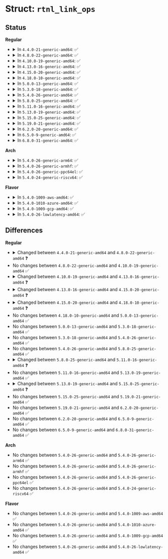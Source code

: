 # Struct: <code>rtnl_link_ops</code>

## Status
<b>Regular</b>
<ul>
<li>
<details>
<summary>In <code>4.4.0-21-generic-amd64</code>: ✅</summary>

```c
struct rtnl_link_ops {
    struct list_head list;
    const char * kind;
    size_t priv_size;
    void (*)(struct net_device *) setup;
    int maxtype;
    const struct nla_policy * policy;
    int (*)(struct nlattr * *, struct nlattr * *) validate;
    int (*)(struct net *, struct net_device *, struct nlattr * *, struct nlattr * *) newlink;
    int (*)(struct net_device *, struct nlattr * *, struct nlattr * *) changelink;
    void (*)(struct net_device *, struct list_head *) dellink;
    size_t (*)(const struct net_device *) get_size;
    int (*)(struct sk_buff *, const struct net_device *) fill_info;
    size_t (*)(const struct net_device *) get_xstats_size;
    int (*)(struct sk_buff *, const struct net_device *) fill_xstats;
    unsigned int (*)() get_num_tx_queues;
    unsigned int (*)() get_num_rx_queues;
    int slave_maxtype;
    const struct nla_policy * slave_policy;
    int (*)(struct nlattr * *, struct nlattr * *) slave_validate;
    int (*)(struct net_device *, struct net_device *, struct nlattr * *, struct nlattr * *) slave_changelink;
    size_t (*)(const struct net_device *, const struct net_device *) get_slave_size;
    int (*)(struct sk_buff *, const struct net_device *, const struct net_device *) fill_slave_info;
    struct net * (*)(const struct net_device *) get_link_net;
}
```
</details>
</li>
<li>
<details>
<summary>In <code>4.8.0-22-generic-amd64</code>: ✅</summary>

```c
struct rtnl_link_ops {
    struct list_head list;
    const char * kind;
    size_t priv_size;
    void (*)(struct net_device *) setup;
    int maxtype;
    const struct nla_policy * policy;
    int (*)(struct nlattr * *, struct nlattr * *) validate;
    int (*)(struct net *, struct net_device *, struct nlattr * *, struct nlattr * *) newlink;
    int (*)(struct net_device *, struct nlattr * *, struct nlattr * *) changelink;
    void (*)(struct net_device *, struct list_head *) dellink;
    size_t (*)(const struct net_device *) get_size;
    int (*)(struct sk_buff *, const struct net_device *) fill_info;
    size_t (*)(const struct net_device *) get_xstats_size;
    int (*)(struct sk_buff *, const struct net_device *) fill_xstats;
    unsigned int (*)() get_num_tx_queues;
    unsigned int (*)() get_num_rx_queues;
    int slave_maxtype;
    const struct nla_policy * slave_policy;
    int (*)(struct nlattr * *, struct nlattr * *) slave_validate;
    int (*)(struct net_device *, struct net_device *, struct nlattr * *, struct nlattr * *) slave_changelink;
    size_t (*)(const struct net_device *, const struct net_device *) get_slave_size;
    int (*)(struct sk_buff *, const struct net_device *, const struct net_device *) fill_slave_info;
    struct net * (*)(const struct net_device *) get_link_net;
    size_t (*)(const struct net_device *, int) get_linkxstats_size;
    int (*)(struct sk_buff *, const struct net_device *, int *, int) fill_linkxstats;
}
```
</details>
</li>
<li>
<details>
<summary>In <code>4.10.0-19-generic-amd64</code>: ✅</summary>

```c
struct rtnl_link_ops {
    struct list_head list;
    const char * kind;
    size_t priv_size;
    void (*)(struct net_device *) setup;
    int maxtype;
    const struct nla_policy * policy;
    int (*)(struct nlattr * *, struct nlattr * *) validate;
    int (*)(struct net *, struct net_device *, struct nlattr * *, struct nlattr * *) newlink;
    int (*)(struct net_device *, struct nlattr * *, struct nlattr * *) changelink;
    void (*)(struct net_device *, struct list_head *) dellink;
    size_t (*)(const struct net_device *) get_size;
    int (*)(struct sk_buff *, const struct net_device *) fill_info;
    size_t (*)(const struct net_device *) get_xstats_size;
    int (*)(struct sk_buff *, const struct net_device *) fill_xstats;
    unsigned int (*)() get_num_tx_queues;
    unsigned int (*)() get_num_rx_queues;
    int slave_maxtype;
    const struct nla_policy * slave_policy;
    int (*)(struct nlattr * *, struct nlattr * *) slave_validate;
    int (*)(struct net_device *, struct net_device *, struct nlattr * *, struct nlattr * *) slave_changelink;
    size_t (*)(const struct net_device *, const struct net_device *) get_slave_size;
    int (*)(struct sk_buff *, const struct net_device *, const struct net_device *) fill_slave_info;
    struct net * (*)(const struct net_device *) get_link_net;
    size_t (*)(const struct net_device *, int) get_linkxstats_size;
    int (*)(struct sk_buff *, const struct net_device *, int *, int) fill_linkxstats;
}
```
</details>
</li>
<li>
<details>
<summary>In <code>4.13.0-16-generic-amd64</code>: ✅</summary>

```c
struct rtnl_link_ops {
    struct list_head list;
    const char * kind;
    size_t priv_size;
    void (*)(struct net_device *) setup;
    int maxtype;
    const struct nla_policy * policy;
    int (*)(struct nlattr * *, struct nlattr * *, struct netlink_ext_ack *) validate;
    int (*)(struct net *, struct net_device *, struct nlattr * *, struct nlattr * *, struct netlink_ext_ack *) newlink;
    int (*)(struct net_device *, struct nlattr * *, struct nlattr * *, struct netlink_ext_ack *) changelink;
    void (*)(struct net_device *, struct list_head *) dellink;
    size_t (*)(const struct net_device *) get_size;
    int (*)(struct sk_buff *, const struct net_device *) fill_info;
    size_t (*)(const struct net_device *) get_xstats_size;
    int (*)(struct sk_buff *, const struct net_device *) fill_xstats;
    unsigned int (*)() get_num_tx_queues;
    unsigned int (*)() get_num_rx_queues;
    int slave_maxtype;
    const struct nla_policy * slave_policy;
    int (*)(struct nlattr * *, struct nlattr * *, struct netlink_ext_ack *) slave_validate;
    int (*)(struct net_device *, struct net_device *, struct nlattr * *, struct nlattr * *, struct netlink_ext_ack *) slave_changelink;
    size_t (*)(const struct net_device *, const struct net_device *) get_slave_size;
    int (*)(struct sk_buff *, const struct net_device *, const struct net_device *) fill_slave_info;
    struct net * (*)(const struct net_device *) get_link_net;
    size_t (*)(const struct net_device *, int) get_linkxstats_size;
    int (*)(struct sk_buff *, const struct net_device *, int *, int) fill_linkxstats;
}
```
</details>
</li>
<li>
<details>
<summary>In <code>4.15.0-20-generic-amd64</code>: ✅</summary>

```c
struct rtnl_link_ops {
    struct list_head list;
    const char * kind;
    size_t priv_size;
    void (*)(struct net_device *) setup;
    int maxtype;
    const struct nla_policy * policy;
    int (*)(struct nlattr * *, struct nlattr * *, struct netlink_ext_ack *) validate;
    int (*)(struct net *, struct net_device *, struct nlattr * *, struct nlattr * *, struct netlink_ext_ack *) newlink;
    int (*)(struct net_device *, struct nlattr * *, struct nlattr * *, struct netlink_ext_ack *) changelink;
    void (*)(struct net_device *, struct list_head *) dellink;
    size_t (*)(const struct net_device *) get_size;
    int (*)(struct sk_buff *, const struct net_device *) fill_info;
    size_t (*)(const struct net_device *) get_xstats_size;
    int (*)(struct sk_buff *, const struct net_device *) fill_xstats;
    unsigned int (*)() get_num_tx_queues;
    unsigned int (*)() get_num_rx_queues;
    int slave_maxtype;
    const struct nla_policy * slave_policy;
    int (*)(struct net_device *, struct net_device *, struct nlattr * *, struct nlattr * *, struct netlink_ext_ack *) slave_changelink;
    size_t (*)(const struct net_device *, const struct net_device *) get_slave_size;
    int (*)(struct sk_buff *, const struct net_device *, const struct net_device *) fill_slave_info;
    struct net * (*)(const struct net_device *) get_link_net;
    size_t (*)(const struct net_device *, int) get_linkxstats_size;
    int (*)(struct sk_buff *, const struct net_device *, int *, int) fill_linkxstats;
}
```
</details>
</li>
<li>
<details>
<summary>In <code>4.18.0-10-generic-amd64</code>: ✅</summary>

```c
struct rtnl_link_ops {
    struct list_head list;
    const char * kind;
    size_t priv_size;
    void (*)(struct net_device *) setup;
    unsigned int maxtype;
    const struct nla_policy * policy;
    int (*)(struct nlattr * *, struct nlattr * *, struct netlink_ext_ack *) validate;
    int (*)(struct net *, struct net_device *, struct nlattr * *, struct nlattr * *, struct netlink_ext_ack *) newlink;
    int (*)(struct net_device *, struct nlattr * *, struct nlattr * *, struct netlink_ext_ack *) changelink;
    void (*)(struct net_device *, struct list_head *) dellink;
    size_t (*)(const struct net_device *) get_size;
    int (*)(struct sk_buff *, const struct net_device *) fill_info;
    size_t (*)(const struct net_device *) get_xstats_size;
    int (*)(struct sk_buff *, const struct net_device *) fill_xstats;
    unsigned int (*)() get_num_tx_queues;
    unsigned int (*)() get_num_rx_queues;
    unsigned int slave_maxtype;
    const struct nla_policy * slave_policy;
    int (*)(struct net_device *, struct net_device *, struct nlattr * *, struct nlattr * *, struct netlink_ext_ack *) slave_changelink;
    size_t (*)(const struct net_device *, const struct net_device *) get_slave_size;
    int (*)(struct sk_buff *, const struct net_device *, const struct net_device *) fill_slave_info;
    struct net * (*)(const struct net_device *) get_link_net;
    size_t (*)(const struct net_device *, int) get_linkxstats_size;
    int (*)(struct sk_buff *, const struct net_device *, int *, int) fill_linkxstats;
}
```
</details>
</li>
<li>
<details>
<summary>In <code>5.0.0-13-generic-amd64</code>: ✅</summary>

```c
struct rtnl_link_ops {
    struct list_head list;
    const char * kind;
    size_t priv_size;
    void (*)(struct net_device *) setup;
    unsigned int maxtype;
    const struct nla_policy * policy;
    int (*)(struct nlattr * *, struct nlattr * *, struct netlink_ext_ack *) validate;
    int (*)(struct net *, struct net_device *, struct nlattr * *, struct nlattr * *, struct netlink_ext_ack *) newlink;
    int (*)(struct net_device *, struct nlattr * *, struct nlattr * *, struct netlink_ext_ack *) changelink;
    void (*)(struct net_device *, struct list_head *) dellink;
    size_t (*)(const struct net_device *) get_size;
    int (*)(struct sk_buff *, const struct net_device *) fill_info;
    size_t (*)(const struct net_device *) get_xstats_size;
    int (*)(struct sk_buff *, const struct net_device *) fill_xstats;
    unsigned int (*)() get_num_tx_queues;
    unsigned int (*)() get_num_rx_queues;
    unsigned int slave_maxtype;
    const struct nla_policy * slave_policy;
    int (*)(struct net_device *, struct net_device *, struct nlattr * *, struct nlattr * *, struct netlink_ext_ack *) slave_changelink;
    size_t (*)(const struct net_device *, const struct net_device *) get_slave_size;
    int (*)(struct sk_buff *, const struct net_device *, const struct net_device *) fill_slave_info;
    struct net * (*)(const struct net_device *) get_link_net;
    size_t (*)(const struct net_device *, int) get_linkxstats_size;
    int (*)(struct sk_buff *, const struct net_device *, int *, int) fill_linkxstats;
}
```
</details>
</li>
<li>
<details>
<summary>In <code>5.3.0-18-generic-amd64</code>: ✅</summary>

```c
struct rtnl_link_ops {
    struct list_head list;
    const char * kind;
    size_t priv_size;
    void (*)(struct net_device *) setup;
    unsigned int maxtype;
    const struct nla_policy * policy;
    int (*)(struct nlattr * *, struct nlattr * *, struct netlink_ext_ack *) validate;
    int (*)(struct net *, struct net_device *, struct nlattr * *, struct nlattr * *, struct netlink_ext_ack *) newlink;
    int (*)(struct net_device *, struct nlattr * *, struct nlattr * *, struct netlink_ext_ack *) changelink;
    void (*)(struct net_device *, struct list_head *) dellink;
    size_t (*)(const struct net_device *) get_size;
    int (*)(struct sk_buff *, const struct net_device *) fill_info;
    size_t (*)(const struct net_device *) get_xstats_size;
    int (*)(struct sk_buff *, const struct net_device *) fill_xstats;
    unsigned int (*)() get_num_tx_queues;
    unsigned int (*)() get_num_rx_queues;
    unsigned int slave_maxtype;
    const struct nla_policy * slave_policy;
    int (*)(struct net_device *, struct net_device *, struct nlattr * *, struct nlattr * *, struct netlink_ext_ack *) slave_changelink;
    size_t (*)(const struct net_device *, const struct net_device *) get_slave_size;
    int (*)(struct sk_buff *, const struct net_device *, const struct net_device *) fill_slave_info;
    struct net * (*)(const struct net_device *) get_link_net;
    size_t (*)(const struct net_device *, int) get_linkxstats_size;
    int (*)(struct sk_buff *, const struct net_device *, int *, int) fill_linkxstats;
}
```
</details>
</li>
<li>
<details>
<summary>In <code>5.4.0-26-generic-amd64</code>: ✅</summary>

```c
struct rtnl_link_ops {
    struct list_head list;
    const char * kind;
    size_t priv_size;
    void (*)(struct net_device *) setup;
    unsigned int maxtype;
    const struct nla_policy * policy;
    int (*)(struct nlattr * *, struct nlattr * *, struct netlink_ext_ack *) validate;
    int (*)(struct net *, struct net_device *, struct nlattr * *, struct nlattr * *, struct netlink_ext_ack *) newlink;
    int (*)(struct net_device *, struct nlattr * *, struct nlattr * *, struct netlink_ext_ack *) changelink;
    void (*)(struct net_device *, struct list_head *) dellink;
    size_t (*)(const struct net_device *) get_size;
    int (*)(struct sk_buff *, const struct net_device *) fill_info;
    size_t (*)(const struct net_device *) get_xstats_size;
    int (*)(struct sk_buff *, const struct net_device *) fill_xstats;
    unsigned int (*)() get_num_tx_queues;
    unsigned int (*)() get_num_rx_queues;
    unsigned int slave_maxtype;
    const struct nla_policy * slave_policy;
    int (*)(struct net_device *, struct net_device *, struct nlattr * *, struct nlattr * *, struct netlink_ext_ack *) slave_changelink;
    size_t (*)(const struct net_device *, const struct net_device *) get_slave_size;
    int (*)(struct sk_buff *, const struct net_device *, const struct net_device *) fill_slave_info;
    struct net * (*)(const struct net_device *) get_link_net;
    size_t (*)(const struct net_device *, int) get_linkxstats_size;
    int (*)(struct sk_buff *, const struct net_device *, int *, int) fill_linkxstats;
}
```
</details>
</li>
<li>
<details>
<summary>In <code>5.8.0-25-generic-amd64</code>: ✅</summary>

```c
struct rtnl_link_ops {
    struct list_head list;
    const char * kind;
    size_t priv_size;
    void (*)(struct net_device *) setup;
    unsigned int maxtype;
    const struct nla_policy * policy;
    int (*)(struct nlattr * *, struct nlattr * *, struct netlink_ext_ack *) validate;
    int (*)(struct net *, struct net_device *, struct nlattr * *, struct nlattr * *, struct netlink_ext_ack *) newlink;
    int (*)(struct net_device *, struct nlattr * *, struct nlattr * *, struct netlink_ext_ack *) changelink;
    void (*)(struct net_device *, struct list_head *) dellink;
    size_t (*)(const struct net_device *) get_size;
    int (*)(struct sk_buff *, const struct net_device *) fill_info;
    size_t (*)(const struct net_device *) get_xstats_size;
    int (*)(struct sk_buff *, const struct net_device *) fill_xstats;
    unsigned int (*)() get_num_tx_queues;
    unsigned int (*)() get_num_rx_queues;
    unsigned int slave_maxtype;
    const struct nla_policy * slave_policy;
    int (*)(struct net_device *, struct net_device *, struct nlattr * *, struct nlattr * *, struct netlink_ext_ack *) slave_changelink;
    size_t (*)(const struct net_device *, const struct net_device *) get_slave_size;
    int (*)(struct sk_buff *, const struct net_device *, const struct net_device *) fill_slave_info;
    struct net * (*)(const struct net_device *) get_link_net;
    size_t (*)(const struct net_device *, int) get_linkxstats_size;
    int (*)(struct sk_buff *, const struct net_device *, int *, int) fill_linkxstats;
}
```
</details>
</li>
<li>
<details>
<summary>In <code>5.11.0-16-generic-amd64</code>: ✅</summary>

```c
struct rtnl_link_ops {
    struct list_head list;
    const char * kind;
    size_t priv_size;
    void (*)(struct net_device *) setup;
    bool netns_refund;
    unsigned int maxtype;
    const struct nla_policy * policy;
    int (*)(struct nlattr * *, struct nlattr * *, struct netlink_ext_ack *) validate;
    int (*)(struct net *, struct net_device *, struct nlattr * *, struct nlattr * *, struct netlink_ext_ack *) newlink;
    int (*)(struct net_device *, struct nlattr * *, struct nlattr * *, struct netlink_ext_ack *) changelink;
    void (*)(struct net_device *, struct list_head *) dellink;
    size_t (*)(const struct net_device *) get_size;
    int (*)(struct sk_buff *, const struct net_device *) fill_info;
    size_t (*)(const struct net_device *) get_xstats_size;
    int (*)(struct sk_buff *, const struct net_device *) fill_xstats;
    unsigned int (*)() get_num_tx_queues;
    unsigned int (*)() get_num_rx_queues;
    unsigned int slave_maxtype;
    const struct nla_policy * slave_policy;
    int (*)(struct net_device *, struct net_device *, struct nlattr * *, struct nlattr * *, struct netlink_ext_ack *) slave_changelink;
    size_t (*)(const struct net_device *, const struct net_device *) get_slave_size;
    int (*)(struct sk_buff *, const struct net_device *, const struct net_device *) fill_slave_info;
    struct net * (*)(const struct net_device *) get_link_net;
    size_t (*)(const struct net_device *, int) get_linkxstats_size;
    int (*)(struct sk_buff *, const struct net_device *, int *, int) fill_linkxstats;
}
```
</details>
</li>
<li>
<details>
<summary>In <code>5.13.0-19-generic-amd64</code>: ✅</summary>

```c
struct rtnl_link_ops {
    struct list_head list;
    const char * kind;
    size_t priv_size;
    void (*)(struct net_device *) setup;
    bool netns_refund;
    unsigned int maxtype;
    const struct nla_policy * policy;
    int (*)(struct nlattr * *, struct nlattr * *, struct netlink_ext_ack *) validate;
    int (*)(struct net *, struct net_device *, struct nlattr * *, struct nlattr * *, struct netlink_ext_ack *) newlink;
    int (*)(struct net_device *, struct nlattr * *, struct nlattr * *, struct netlink_ext_ack *) changelink;
    void (*)(struct net_device *, struct list_head *) dellink;
    size_t (*)(const struct net_device *) get_size;
    int (*)(struct sk_buff *, const struct net_device *) fill_info;
    size_t (*)(const struct net_device *) get_xstats_size;
    int (*)(struct sk_buff *, const struct net_device *) fill_xstats;
    unsigned int (*)() get_num_tx_queues;
    unsigned int (*)() get_num_rx_queues;
    unsigned int slave_maxtype;
    const struct nla_policy * slave_policy;
    int (*)(struct net_device *, struct net_device *, struct nlattr * *, struct nlattr * *, struct netlink_ext_ack *) slave_changelink;
    size_t (*)(const struct net_device *, const struct net_device *) get_slave_size;
    int (*)(struct sk_buff *, const struct net_device *, const struct net_device *) fill_slave_info;
    struct net * (*)(const struct net_device *) get_link_net;
    size_t (*)(const struct net_device *, int) get_linkxstats_size;
    int (*)(struct sk_buff *, const struct net_device *, int *, int) fill_linkxstats;
}
```
</details>
</li>
<li>
<details>
<summary>In <code>5.15.0-25-generic-amd64</code>: ✅</summary>

```c
struct rtnl_link_ops {
    struct list_head list;
    const char * kind;
    size_t priv_size;
    struct net_device * (*)(struct nlattr * *, const char *, unsigned char, unsigned int, unsigned int) alloc;
    void (*)(struct net_device *) setup;
    bool netns_refund;
    unsigned int maxtype;
    const struct nla_policy * policy;
    int (*)(struct nlattr * *, struct nlattr * *, struct netlink_ext_ack *) validate;
    int (*)(struct net *, struct net_device *, struct nlattr * *, struct nlattr * *, struct netlink_ext_ack *) newlink;
    int (*)(struct net_device *, struct nlattr * *, struct nlattr * *, struct netlink_ext_ack *) changelink;
    void (*)(struct net_device *, struct list_head *) dellink;
    size_t (*)(const struct net_device *) get_size;
    int (*)(struct sk_buff *, const struct net_device *) fill_info;
    size_t (*)(const struct net_device *) get_xstats_size;
    int (*)(struct sk_buff *, const struct net_device *) fill_xstats;
    unsigned int (*)() get_num_tx_queues;
    unsigned int (*)() get_num_rx_queues;
    unsigned int slave_maxtype;
    const struct nla_policy * slave_policy;
    int (*)(struct net_device *, struct net_device *, struct nlattr * *, struct nlattr * *, struct netlink_ext_ack *) slave_changelink;
    size_t (*)(const struct net_device *, const struct net_device *) get_slave_size;
    int (*)(struct sk_buff *, const struct net_device *, const struct net_device *) fill_slave_info;
    struct net * (*)(const struct net_device *) get_link_net;
    size_t (*)(const struct net_device *, int) get_linkxstats_size;
    int (*)(struct sk_buff *, const struct net_device *, int *, int) fill_linkxstats;
}
```
</details>
</li>
<li>
<details>
<summary>In <code>5.19.0-21-generic-amd64</code>: ✅</summary>

```c
struct rtnl_link_ops {
    struct list_head list;
    const char * kind;
    size_t priv_size;
    struct net_device * (*)(struct nlattr * *, const char *, unsigned char, unsigned int, unsigned int) alloc;
    void (*)(struct net_device *) setup;
    bool netns_refund;
    unsigned int maxtype;
    const struct nla_policy * policy;
    int (*)(struct nlattr * *, struct nlattr * *, struct netlink_ext_ack *) validate;
    int (*)(struct net *, struct net_device *, struct nlattr * *, struct nlattr * *, struct netlink_ext_ack *) newlink;
    int (*)(struct net_device *, struct nlattr * *, struct nlattr * *, struct netlink_ext_ack *) changelink;
    void (*)(struct net_device *, struct list_head *) dellink;
    size_t (*)(const struct net_device *) get_size;
    int (*)(struct sk_buff *, const struct net_device *) fill_info;
    size_t (*)(const struct net_device *) get_xstats_size;
    int (*)(struct sk_buff *, const struct net_device *) fill_xstats;
    unsigned int (*)() get_num_tx_queues;
    unsigned int (*)() get_num_rx_queues;
    unsigned int slave_maxtype;
    const struct nla_policy * slave_policy;
    int (*)(struct net_device *, struct net_device *, struct nlattr * *, struct nlattr * *, struct netlink_ext_ack *) slave_changelink;
    size_t (*)(const struct net_device *, const struct net_device *) get_slave_size;
    int (*)(struct sk_buff *, const struct net_device *, const struct net_device *) fill_slave_info;
    struct net * (*)(const struct net_device *) get_link_net;
    size_t (*)(const struct net_device *, int) get_linkxstats_size;
    int (*)(struct sk_buff *, const struct net_device *, int *, int) fill_linkxstats;
}
```
</details>
</li>
<li>
<details>
<summary>In <code>6.2.0-20-generic-amd64</code>: ✅</summary>

```c
struct rtnl_link_ops {
    struct list_head list;
    const char * kind;
    size_t priv_size;
    struct net_device * (*)(struct nlattr * *, const char *, unsigned char, unsigned int, unsigned int) alloc;
    void (*)(struct net_device *) setup;
    bool netns_refund;
    unsigned int maxtype;
    const struct nla_policy * policy;
    int (*)(struct nlattr * *, struct nlattr * *, struct netlink_ext_ack *) validate;
    int (*)(struct net *, struct net_device *, struct nlattr * *, struct nlattr * *, struct netlink_ext_ack *) newlink;
    int (*)(struct net_device *, struct nlattr * *, struct nlattr * *, struct netlink_ext_ack *) changelink;
    void (*)(struct net_device *, struct list_head *) dellink;
    size_t (*)(const struct net_device *) get_size;
    int (*)(struct sk_buff *, const struct net_device *) fill_info;
    size_t (*)(const struct net_device *) get_xstats_size;
    int (*)(struct sk_buff *, const struct net_device *) fill_xstats;
    unsigned int (*)() get_num_tx_queues;
    unsigned int (*)() get_num_rx_queues;
    unsigned int slave_maxtype;
    const struct nla_policy * slave_policy;
    int (*)(struct net_device *, struct net_device *, struct nlattr * *, struct nlattr * *, struct netlink_ext_ack *) slave_changelink;
    size_t (*)(const struct net_device *, const struct net_device *) get_slave_size;
    int (*)(struct sk_buff *, const struct net_device *, const struct net_device *) fill_slave_info;
    struct net * (*)(const struct net_device *) get_link_net;
    size_t (*)(const struct net_device *, int) get_linkxstats_size;
    int (*)(struct sk_buff *, const struct net_device *, int *, int) fill_linkxstats;
}
```
</details>
</li>
<li>
<details>
<summary>In <code>6.5.0-9-generic-amd64</code>: ✅</summary>

```c
struct rtnl_link_ops {
    struct list_head list;
    const char * kind;
    size_t priv_size;
    struct net_device * (*)(struct nlattr * *, const char *, unsigned char, unsigned int, unsigned int) alloc;
    void (*)(struct net_device *) setup;
    bool netns_refund;
    unsigned int maxtype;
    const struct nla_policy * policy;
    int (*)(struct nlattr * *, struct nlattr * *, struct netlink_ext_ack *) validate;
    int (*)(struct net *, struct net_device *, struct nlattr * *, struct nlattr * *, struct netlink_ext_ack *) newlink;
    int (*)(struct net_device *, struct nlattr * *, struct nlattr * *, struct netlink_ext_ack *) changelink;
    void (*)(struct net_device *, struct list_head *) dellink;
    size_t (*)(const struct net_device *) get_size;
    int (*)(struct sk_buff *, const struct net_device *) fill_info;
    size_t (*)(const struct net_device *) get_xstats_size;
    int (*)(struct sk_buff *, const struct net_device *) fill_xstats;
    unsigned int (*)() get_num_tx_queues;
    unsigned int (*)() get_num_rx_queues;
    unsigned int slave_maxtype;
    const struct nla_policy * slave_policy;
    int (*)(struct net_device *, struct net_device *, struct nlattr * *, struct nlattr * *, struct netlink_ext_ack *) slave_changelink;
    size_t (*)(const struct net_device *, const struct net_device *) get_slave_size;
    int (*)(struct sk_buff *, const struct net_device *, const struct net_device *) fill_slave_info;
    struct net * (*)(const struct net_device *) get_link_net;
    size_t (*)(const struct net_device *, int) get_linkxstats_size;
    int (*)(struct sk_buff *, const struct net_device *, int *, int) fill_linkxstats;
}
```
</details>
</li>
<li>
<details>
<summary>In <code>6.8.0-31-generic-amd64</code>: ✅</summary>

```c
struct rtnl_link_ops {
    struct list_head list;
    const char * kind;
    size_t priv_size;
    struct net_device * (*)(struct nlattr * *, const char *, unsigned char, unsigned int, unsigned int) alloc;
    void (*)(struct net_device *) setup;
    bool netns_refund;
    unsigned int maxtype;
    const struct nla_policy * policy;
    int (*)(struct nlattr * *, struct nlattr * *, struct netlink_ext_ack *) validate;
    int (*)(struct net *, struct net_device *, struct nlattr * *, struct nlattr * *, struct netlink_ext_ack *) newlink;
    int (*)(struct net_device *, struct nlattr * *, struct nlattr * *, struct netlink_ext_ack *) changelink;
    void (*)(struct net_device *, struct list_head *) dellink;
    size_t (*)(const struct net_device *) get_size;
    int (*)(struct sk_buff *, const struct net_device *) fill_info;
    size_t (*)(const struct net_device *) get_xstats_size;
    int (*)(struct sk_buff *, const struct net_device *) fill_xstats;
    unsigned int (*)() get_num_tx_queues;
    unsigned int (*)() get_num_rx_queues;
    unsigned int slave_maxtype;
    const struct nla_policy * slave_policy;
    int (*)(struct net_device *, struct net_device *, struct nlattr * *, struct nlattr * *, struct netlink_ext_ack *) slave_changelink;
    size_t (*)(const struct net_device *, const struct net_device *) get_slave_size;
    int (*)(struct sk_buff *, const struct net_device *, const struct net_device *) fill_slave_info;
    struct net * (*)(const struct net_device *) get_link_net;
    size_t (*)(const struct net_device *, int) get_linkxstats_size;
    int (*)(struct sk_buff *, const struct net_device *, int *, int) fill_linkxstats;
}
```
</details>
</li>
</ul>
<b>Arch</b>
<ul>
<li>
<details>
<summary>In <code>5.4.0-26-generic-arm64</code>: ✅</summary>

```c
struct rtnl_link_ops {
    struct list_head list;
    const char * kind;
    size_t priv_size;
    void (*)(struct net_device *) setup;
    unsigned int maxtype;
    const struct nla_policy * policy;
    int (*)(struct nlattr * *, struct nlattr * *, struct netlink_ext_ack *) validate;
    int (*)(struct net *, struct net_device *, struct nlattr * *, struct nlattr * *, struct netlink_ext_ack *) newlink;
    int (*)(struct net_device *, struct nlattr * *, struct nlattr * *, struct netlink_ext_ack *) changelink;
    void (*)(struct net_device *, struct list_head *) dellink;
    size_t (*)(const struct net_device *) get_size;
    int (*)(struct sk_buff *, const struct net_device *) fill_info;
    size_t (*)(const struct net_device *) get_xstats_size;
    int (*)(struct sk_buff *, const struct net_device *) fill_xstats;
    unsigned int (*)() get_num_tx_queues;
    unsigned int (*)() get_num_rx_queues;
    unsigned int slave_maxtype;
    const struct nla_policy * slave_policy;
    int (*)(struct net_device *, struct net_device *, struct nlattr * *, struct nlattr * *, struct netlink_ext_ack *) slave_changelink;
    size_t (*)(const struct net_device *, const struct net_device *) get_slave_size;
    int (*)(struct sk_buff *, const struct net_device *, const struct net_device *) fill_slave_info;
    struct net * (*)(const struct net_device *) get_link_net;
    size_t (*)(const struct net_device *, int) get_linkxstats_size;
    int (*)(struct sk_buff *, const struct net_device *, int *, int) fill_linkxstats;
}
```
</details>
</li>
<li>
<details>
<summary>In <code>5.4.0-26-generic-armhf</code>: ✅</summary>

```c
struct rtnl_link_ops {
    struct list_head list;
    const char * kind;
    size_t priv_size;
    void (*)(struct net_device *) setup;
    unsigned int maxtype;
    const struct nla_policy * policy;
    int (*)(struct nlattr * *, struct nlattr * *, struct netlink_ext_ack *) validate;
    int (*)(struct net *, struct net_device *, struct nlattr * *, struct nlattr * *, struct netlink_ext_ack *) newlink;
    int (*)(struct net_device *, struct nlattr * *, struct nlattr * *, struct netlink_ext_ack *) changelink;
    void (*)(struct net_device *, struct list_head *) dellink;
    size_t (*)(const struct net_device *) get_size;
    int (*)(struct sk_buff *, const struct net_device *) fill_info;
    size_t (*)(const struct net_device *) get_xstats_size;
    int (*)(struct sk_buff *, const struct net_device *) fill_xstats;
    unsigned int (*)() get_num_tx_queues;
    unsigned int (*)() get_num_rx_queues;
    unsigned int slave_maxtype;
    const struct nla_policy * slave_policy;
    int (*)(struct net_device *, struct net_device *, struct nlattr * *, struct nlattr * *, struct netlink_ext_ack *) slave_changelink;
    size_t (*)(const struct net_device *, const struct net_device *) get_slave_size;
    int (*)(struct sk_buff *, const struct net_device *, const struct net_device *) fill_slave_info;
    struct net * (*)(const struct net_device *) get_link_net;
    size_t (*)(const struct net_device *, int) get_linkxstats_size;
    int (*)(struct sk_buff *, const struct net_device *, int *, int) fill_linkxstats;
}
```
</details>
</li>
<li>
<details>
<summary>In <code>5.4.0-26-generic-ppc64el</code>: ✅</summary>

```c
struct rtnl_link_ops {
    struct list_head list;
    const char * kind;
    size_t priv_size;
    void (*)(struct net_device *) setup;
    unsigned int maxtype;
    const struct nla_policy * policy;
    int (*)(struct nlattr * *, struct nlattr * *, struct netlink_ext_ack *) validate;
    int (*)(struct net *, struct net_device *, struct nlattr * *, struct nlattr * *, struct netlink_ext_ack *) newlink;
    int (*)(struct net_device *, struct nlattr * *, struct nlattr * *, struct netlink_ext_ack *) changelink;
    void (*)(struct net_device *, struct list_head *) dellink;
    size_t (*)(const struct net_device *) get_size;
    int (*)(struct sk_buff *, const struct net_device *) fill_info;
    size_t (*)(const struct net_device *) get_xstats_size;
    int (*)(struct sk_buff *, const struct net_device *) fill_xstats;
    unsigned int (*)() get_num_tx_queues;
    unsigned int (*)() get_num_rx_queues;
    unsigned int slave_maxtype;
    const struct nla_policy * slave_policy;
    int (*)(struct net_device *, struct net_device *, struct nlattr * *, struct nlattr * *, struct netlink_ext_ack *) slave_changelink;
    size_t (*)(const struct net_device *, const struct net_device *) get_slave_size;
    int (*)(struct sk_buff *, const struct net_device *, const struct net_device *) fill_slave_info;
    struct net * (*)(const struct net_device *) get_link_net;
    size_t (*)(const struct net_device *, int) get_linkxstats_size;
    int (*)(struct sk_buff *, const struct net_device *, int *, int) fill_linkxstats;
}
```
</details>
</li>
<li>
<details>
<summary>In <code>5.4.0-24-generic-riscv64</code>: ✅</summary>

```c
struct rtnl_link_ops {
    struct list_head list;
    const char * kind;
    size_t priv_size;
    void (*)(struct net_device *) setup;
    unsigned int maxtype;
    const struct nla_policy * policy;
    int (*)(struct nlattr * *, struct nlattr * *, struct netlink_ext_ack *) validate;
    int (*)(struct net *, struct net_device *, struct nlattr * *, struct nlattr * *, struct netlink_ext_ack *) newlink;
    int (*)(struct net_device *, struct nlattr * *, struct nlattr * *, struct netlink_ext_ack *) changelink;
    void (*)(struct net_device *, struct list_head *) dellink;
    size_t (*)(const struct net_device *) get_size;
    int (*)(struct sk_buff *, const struct net_device *) fill_info;
    size_t (*)(const struct net_device *) get_xstats_size;
    int (*)(struct sk_buff *, const struct net_device *) fill_xstats;
    unsigned int (*)() get_num_tx_queues;
    unsigned int (*)() get_num_rx_queues;
    unsigned int slave_maxtype;
    const struct nla_policy * slave_policy;
    int (*)(struct net_device *, struct net_device *, struct nlattr * *, struct nlattr * *, struct netlink_ext_ack *) slave_changelink;
    size_t (*)(const struct net_device *, const struct net_device *) get_slave_size;
    int (*)(struct sk_buff *, const struct net_device *, const struct net_device *) fill_slave_info;
    struct net * (*)(const struct net_device *) get_link_net;
    size_t (*)(const struct net_device *, int) get_linkxstats_size;
    int (*)(struct sk_buff *, const struct net_device *, int *, int) fill_linkxstats;
}
```
</details>
</li>
</ul>
<b>Flavor</b>
<ul>
<li>
<details>
<summary>In <code>5.4.0-1009-aws-amd64</code>: ✅</summary>

```c
struct rtnl_link_ops {
    struct list_head list;
    const char * kind;
    size_t priv_size;
    void (*)(struct net_device *) setup;
    unsigned int maxtype;
    const struct nla_policy * policy;
    int (*)(struct nlattr * *, struct nlattr * *, struct netlink_ext_ack *) validate;
    int (*)(struct net *, struct net_device *, struct nlattr * *, struct nlattr * *, struct netlink_ext_ack *) newlink;
    int (*)(struct net_device *, struct nlattr * *, struct nlattr * *, struct netlink_ext_ack *) changelink;
    void (*)(struct net_device *, struct list_head *) dellink;
    size_t (*)(const struct net_device *) get_size;
    int (*)(struct sk_buff *, const struct net_device *) fill_info;
    size_t (*)(const struct net_device *) get_xstats_size;
    int (*)(struct sk_buff *, const struct net_device *) fill_xstats;
    unsigned int (*)() get_num_tx_queues;
    unsigned int (*)() get_num_rx_queues;
    unsigned int slave_maxtype;
    const struct nla_policy * slave_policy;
    int (*)(struct net_device *, struct net_device *, struct nlattr * *, struct nlattr * *, struct netlink_ext_ack *) slave_changelink;
    size_t (*)(const struct net_device *, const struct net_device *) get_slave_size;
    int (*)(struct sk_buff *, const struct net_device *, const struct net_device *) fill_slave_info;
    struct net * (*)(const struct net_device *) get_link_net;
    size_t (*)(const struct net_device *, int) get_linkxstats_size;
    int (*)(struct sk_buff *, const struct net_device *, int *, int) fill_linkxstats;
}
```
</details>
</li>
<li>
<details>
<summary>In <code>5.4.0-1010-azure-amd64</code>: ✅</summary>

```c
struct rtnl_link_ops {
    struct list_head list;
    const char * kind;
    size_t priv_size;
    void (*)(struct net_device *) setup;
    unsigned int maxtype;
    const struct nla_policy * policy;
    int (*)(struct nlattr * *, struct nlattr * *, struct netlink_ext_ack *) validate;
    int (*)(struct net *, struct net_device *, struct nlattr * *, struct nlattr * *, struct netlink_ext_ack *) newlink;
    int (*)(struct net_device *, struct nlattr * *, struct nlattr * *, struct netlink_ext_ack *) changelink;
    void (*)(struct net_device *, struct list_head *) dellink;
    size_t (*)(const struct net_device *) get_size;
    int (*)(struct sk_buff *, const struct net_device *) fill_info;
    size_t (*)(const struct net_device *) get_xstats_size;
    int (*)(struct sk_buff *, const struct net_device *) fill_xstats;
    unsigned int (*)() get_num_tx_queues;
    unsigned int (*)() get_num_rx_queues;
    unsigned int slave_maxtype;
    const struct nla_policy * slave_policy;
    int (*)(struct net_device *, struct net_device *, struct nlattr * *, struct nlattr * *, struct netlink_ext_ack *) slave_changelink;
    size_t (*)(const struct net_device *, const struct net_device *) get_slave_size;
    int (*)(struct sk_buff *, const struct net_device *, const struct net_device *) fill_slave_info;
    struct net * (*)(const struct net_device *) get_link_net;
    size_t (*)(const struct net_device *, int) get_linkxstats_size;
    int (*)(struct sk_buff *, const struct net_device *, int *, int) fill_linkxstats;
}
```
</details>
</li>
<li>
<details>
<summary>In <code>5.4.0-1009-gcp-amd64</code>: ✅</summary>

```c
struct rtnl_link_ops {
    struct list_head list;
    const char * kind;
    size_t priv_size;
    void (*)(struct net_device *) setup;
    unsigned int maxtype;
    const struct nla_policy * policy;
    int (*)(struct nlattr * *, struct nlattr * *, struct netlink_ext_ack *) validate;
    int (*)(struct net *, struct net_device *, struct nlattr * *, struct nlattr * *, struct netlink_ext_ack *) newlink;
    int (*)(struct net_device *, struct nlattr * *, struct nlattr * *, struct netlink_ext_ack *) changelink;
    void (*)(struct net_device *, struct list_head *) dellink;
    size_t (*)(const struct net_device *) get_size;
    int (*)(struct sk_buff *, const struct net_device *) fill_info;
    size_t (*)(const struct net_device *) get_xstats_size;
    int (*)(struct sk_buff *, const struct net_device *) fill_xstats;
    unsigned int (*)() get_num_tx_queues;
    unsigned int (*)() get_num_rx_queues;
    unsigned int slave_maxtype;
    const struct nla_policy * slave_policy;
    int (*)(struct net_device *, struct net_device *, struct nlattr * *, struct nlattr * *, struct netlink_ext_ack *) slave_changelink;
    size_t (*)(const struct net_device *, const struct net_device *) get_slave_size;
    int (*)(struct sk_buff *, const struct net_device *, const struct net_device *) fill_slave_info;
    struct net * (*)(const struct net_device *) get_link_net;
    size_t (*)(const struct net_device *, int) get_linkxstats_size;
    int (*)(struct sk_buff *, const struct net_device *, int *, int) fill_linkxstats;
}
```
</details>
</li>
<li>
<details>
<summary>In <code>5.4.0-26-lowlatency-amd64</code>: ✅</summary>

```c
struct rtnl_link_ops {
    struct list_head list;
    const char * kind;
    size_t priv_size;
    void (*)(struct net_device *) setup;
    unsigned int maxtype;
    const struct nla_policy * policy;
    int (*)(struct nlattr * *, struct nlattr * *, struct netlink_ext_ack *) validate;
    int (*)(struct net *, struct net_device *, struct nlattr * *, struct nlattr * *, struct netlink_ext_ack *) newlink;
    int (*)(struct net_device *, struct nlattr * *, struct nlattr * *, struct netlink_ext_ack *) changelink;
    void (*)(struct net_device *, struct list_head *) dellink;
    size_t (*)(const struct net_device *) get_size;
    int (*)(struct sk_buff *, const struct net_device *) fill_info;
    size_t (*)(const struct net_device *) get_xstats_size;
    int (*)(struct sk_buff *, const struct net_device *) fill_xstats;
    unsigned int (*)() get_num_tx_queues;
    unsigned int (*)() get_num_rx_queues;
    unsigned int slave_maxtype;
    const struct nla_policy * slave_policy;
    int (*)(struct net_device *, struct net_device *, struct nlattr * *, struct nlattr * *, struct netlink_ext_ack *) slave_changelink;
    size_t (*)(const struct net_device *, const struct net_device *) get_slave_size;
    int (*)(struct sk_buff *, const struct net_device *, const struct net_device *) fill_slave_info;
    struct net * (*)(const struct net_device *) get_link_net;
    size_t (*)(const struct net_device *, int) get_linkxstats_size;
    int (*)(struct sk_buff *, const struct net_device *, int *, int) fill_linkxstats;
}
```
</details>
</li>
</ul>

## Differences
<b>Regular</b>
<ul>
<li>
<details>
<summary>Changed between <code>4.4.0-21-generic-amd64</code> and <code>4.8.0-22-generic-amd64</code> ❓</summary>
<ul>
<li>
<b>Field added. </b>
<code>size_t (*)(const struct net_device *, int) get_linkxstats_size</code>
</li>
<li>
<b>Field added. </b>
<code>int (*)(struct sk_buff *, const struct net_device *, int *, int) fill_linkxstats</code>
</li>
</ul>
</details>
</li>
<li>
No changes between <code>4.8.0-22-generic-amd64</code> and <code>4.10.0-19-generic-amd64</code> ✅
</li>
<li>
<details>
<summary>Changed between <code>4.10.0-19-generic-amd64</code> and <code>4.13.0-16-generic-amd64</code> ❓</summary>
<ul>
<li>
<b>Field type changed. </b>
<code>int (*)(struct nlattr * *, struct nlattr * *) validate</code> ➡️ <code>int (*)(struct nlattr * *, struct nlattr * *, struct netlink_ext_ack *) validate</code>
</li>
<li>
<b>Field type changed. </b>
<code>int (*)(struct net *, struct net_device *, struct nlattr * *, struct nlattr * *) newlink</code> ➡️ <code>int (*)(struct net *, struct net_device *, struct nlattr * *, struct nlattr * *, struct netlink_ext_ack *) newlink</code>
</li>
<li>
<b>Field type changed. </b>
<code>int (*)(struct net_device *, struct nlattr * *, struct nlattr * *) changelink</code> ➡️ <code>int (*)(struct net_device *, struct nlattr * *, struct nlattr * *, struct netlink_ext_ack *) changelink</code>
</li>
<li>
<b>Field type changed. </b>
<code>int (*)(struct nlattr * *, struct nlattr * *) slave_validate</code> ➡️ <code>int (*)(struct nlattr * *, struct nlattr * *, struct netlink_ext_ack *) slave_validate</code>
</li>
<li>
<b>Field type changed. </b>
<code>int (*)(struct net_device *, struct net_device *, struct nlattr * *, struct nlattr * *) slave_changelink</code> ➡️ <code>int (*)(struct net_device *, struct net_device *, struct nlattr * *, struct nlattr * *, struct netlink_ext_ack *) slave_changelink</code>
</li>
</ul>
</details>
</li>
<li>
<details>
<summary>Changed between <code>4.13.0-16-generic-amd64</code> and <code>4.15.0-20-generic-amd64</code> ❓</summary>
<ul>
<li>
<b>Field removed. </b>
<code>int (*)(struct nlattr * *, struct nlattr * *, struct netlink_ext_ack *) slave_validate</code>
</li>
</ul>
</details>
</li>
<li>
<details>
<summary>Changed between <code>4.15.0-20-generic-amd64</code> and <code>4.18.0-10-generic-amd64</code> ❓</summary>
<ul>
<li>
<b>Field type changed. </b>
<code>int maxtype</code> ➡️ <code>unsigned int maxtype</code>
</li>
<li>
<b>Field type changed. </b>
<code>int slave_maxtype</code> ➡️ <code>unsigned int slave_maxtype</code>
</li>
</ul>
</details>
</li>
<li>
No changes between <code>4.18.0-10-generic-amd64</code> and <code>5.0.0-13-generic-amd64</code> ✅
</li>
<li>
No changes between <code>5.0.0-13-generic-amd64</code> and <code>5.3.0-18-generic-amd64</code> ✅
</li>
<li>
No changes between <code>5.3.0-18-generic-amd64</code> and <code>5.4.0-26-generic-amd64</code> ✅
</li>
<li>
No changes between <code>5.4.0-26-generic-amd64</code> and <code>5.8.0-25-generic-amd64</code> ✅
</li>
<li>
<details>
<summary>Changed between <code>5.8.0-25-generic-amd64</code> and <code>5.11.0-16-generic-amd64</code> ❓</summary>
<ul>
<li>
<b>Field added. </b>
<code>bool netns_refund</code>
</li>
</ul>
</details>
</li>
<li>
No changes between <code>5.11.0-16-generic-amd64</code> and <code>5.13.0-19-generic-amd64</code> ✅
</li>
<li>
<details>
<summary>Changed between <code>5.13.0-19-generic-amd64</code> and <code>5.15.0-25-generic-amd64</code> ❓</summary>
<ul>
<li>
<b>Field added. </b>
<code>struct net_device * (*)(struct nlattr * *, const char *, unsigned char, unsigned int, unsigned int) alloc</code>
</li>
</ul>
</details>
</li>
<li>
No changes between <code>5.15.0-25-generic-amd64</code> and <code>5.19.0-21-generic-amd64</code> ✅
</li>
<li>
No changes between <code>5.19.0-21-generic-amd64</code> and <code>6.2.0-20-generic-amd64</code> ✅
</li>
<li>
No changes between <code>6.2.0-20-generic-amd64</code> and <code>6.5.0-9-generic-amd64</code> ✅
</li>
<li>
No changes between <code>6.5.0-9-generic-amd64</code> and <code>6.8.0-31-generic-amd64</code> ✅
</li>
</ul>
<b>Arch</b>
<ul>
<li>
No changes between <code>5.4.0-26-generic-amd64</code> and <code>5.4.0-26-generic-arm64</code> ✅
</li>
<li>
No changes between <code>5.4.0-26-generic-amd64</code> and <code>5.4.0-26-generic-armhf</code> ✅
</li>
<li>
No changes between <code>5.4.0-26-generic-amd64</code> and <code>5.4.0-26-generic-ppc64el</code> ✅
</li>
<li>
No changes between <code>5.4.0-26-generic-amd64</code> and <code>5.4.0-24-generic-riscv64</code> ✅
</li>
</ul>
<b>Flavor</b>
<ul>
<li>
No changes between <code>5.4.0-26-generic-amd64</code> and <code>5.4.0-1009-aws-amd64</code> ✅
</li>
<li>
No changes between <code>5.4.0-26-generic-amd64</code> and <code>5.4.0-1010-azure-amd64</code> ✅
</li>
<li>
No changes between <code>5.4.0-26-generic-amd64</code> and <code>5.4.0-1009-gcp-amd64</code> ✅
</li>
<li>
No changes between <code>5.4.0-26-generic-amd64</code> and <code>5.4.0-26-lowlatency-amd64</code> ✅
</li>
</ul>
